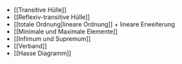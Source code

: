 
- [[Transitive Hülle]]
- [[Reflexiv-transitive Hülle]]
- [[totale Ordnung|lineare Ordnung]] + lineare Erweiterung
- [[Minimale und Maximale Elemente]]
- [[Infimum und Supremum]]
- [[Verband]]
- [[Hasse Diagramm]]
